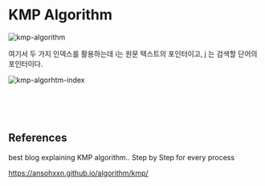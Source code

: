 
# KMP Algorithm 

![kmp-algorithm](https://github.com/IyLias/boj/assets/48081162/6c083251-d1c3-46b8-80d8-96a2f8a56c1e)

여기서 두 가지 인덱스를 활용하는데 i는 원문 텍스트의 포인터이고, j 는 검색할 단어의 포인터이다. 


![kmp-algorhtm-index](https://github.com/IyLias/boj/assets/48081162/ada791b6-00fb-46b5-a509-fdaf50442c87)





<br><br><br>


## References 

best blog explaining KMP algorithm.. Step by Step for every process 

https://ansohxxn.github.io/algorithm/kmp/
